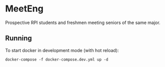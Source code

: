 # MeetEng
Prospective RPI students and freshmen meeting seniors of the same major.

## Running
To start docker in development mode (with hot reload):
```
docker-compose -f docker-compose.dev.yml up -d
```